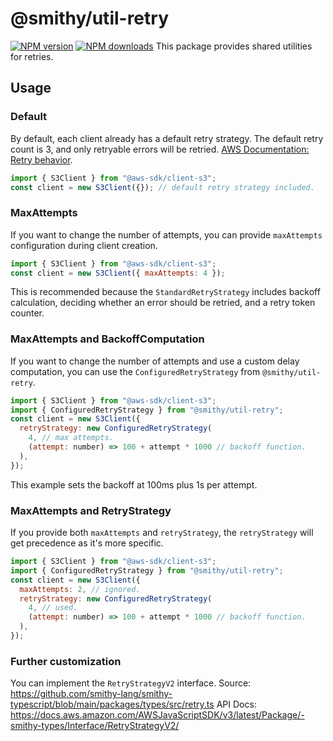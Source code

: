 # @smithy/util-retry
[![NPM version](https://img.shields.io/npm/v/@smithy/util-retry/latest.svg)](https://www.npmjs.com/package/@smithy/util-retry)
[![NPM downloads](https://img.shields.io/npm/dm/@smithy/util-retry.svg)](https://www.npmjs.com/package/@smithy/util-retry)
This package provides shared utilities for retries.
## Usage
### Default
By default, each client already has a default retry strategy. The default retry count is 3, and
only retryable errors will be retried.
[AWS Documentation: Retry behavior](https://docs.aws.amazon.com/sdkref/latest/guide/feature-retry-behavior.html).
```js
import { S3Client } from "@aws-sdk/client-s3";
const client = new S3Client({}); // default retry strategy included.
```
### MaxAttempts
If you want to change the number of attempts, you can provide `maxAttempts` configuration during client creation.
```js
import { S3Client } from "@aws-sdk/client-s3";
const client = new S3Client({ maxAttempts: 4 });
```
This is recommended because the `StandardRetryStrategy` includes backoff calculation,
deciding whether an error should be retried, and a retry token counter.
### MaxAttempts and BackoffComputation
If you want to change the number of attempts and use a custom delay
computation, you can use the `ConfiguredRetryStrategy` from `@smithy/util-retry`.
```js
import { S3Client } from "@aws-sdk/client-s3";
import { ConfiguredRetryStrategy } from "@smithy/util-retry";
const client = new S3Client({
  retryStrategy: new ConfiguredRetryStrategy(
    4, // max attempts.
    (attempt: number) => 100 + attempt * 1000 // backoff function.
  ),
});
```
This example sets the backoff at 100ms plus 1s per attempt.
### MaxAttempts and RetryStrategy
If you provide both `maxAttempts` and `retryStrategy`, the `retryStrategy` will
get precedence as it's more specific.
```js
import { S3Client } from "@aws-sdk/client-s3";
import { ConfiguredRetryStrategy } from "@smithy/util-retry";
const client = new S3Client({
  maxAttempts: 2, // ignored.
  retryStrategy: new ConfiguredRetryStrategy(
    4, // used.
    (attempt: number) => 100 + attempt * 1000 // backoff function.
  ),
});
```
### Further customization
You can implement the `RetryStrategyV2` interface.
Source: https://github.com/smithy-lang/smithy-typescript/blob/main/packages/types/src/retry.ts
API Docs: https://docs.aws.amazon.com/AWSJavaScriptSDK/v3/latest/Package/-smithy-types/Interface/RetryStrategyV2/

